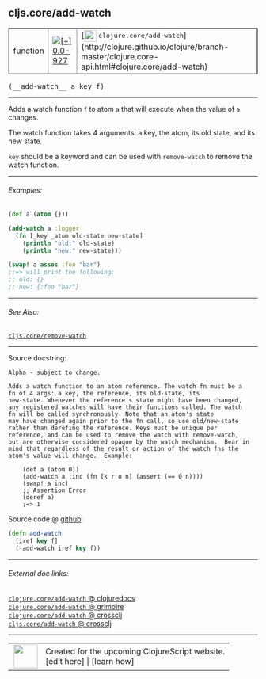 ## cljs.core/add-watch



 <table border="1">
<tr>
<td>function</td>
<td><a href="https://github.com/cljsinfo/cljs-api-docs/tree/0.0-927"><img valign="middle" alt="[+] 0.0-927" title="Added in 0.0-927" src="https://img.shields.io/badge/+-0.0--927-lightgrey.svg"></a> </td>
<td>
[<img height="24px" valign="middle" src="http://i.imgur.com/1GjPKvB.png"> <samp>clojure.core/add-watch</samp>](http://clojure.github.io/clojure/branch-master/clojure.core-api.html#clojure.core/add-watch)
</td>
</tr>
</table>


 <samp>
(__add-watch__ a key f)<br>
</samp>

---

Adds a watch function `f` to atom `a` that will execute when the value of `a`
changes.

The watch function takes 4 arguments: a key, the atom, its old state, and its
new state.

`key` should be a keyword and can be used with `remove-watch` to remove the
watch function.

---

###### Examples:

```clj
(def a (atom {}))

(add-watch a :logger
  (fn [_key _atom old-state new-state]
    (println "old:" old-state)
    (println "new:" new-state)))

(swap! a assoc :foo "bar")
;;=> will print the following:
;; old: {}
;; new: {:foo "bar"}
```

---

###### See Also:

[`cljs.core/remove-watch`](cljs.core_remove-watch.md)<br>

---


Source docstring:

```
Alpha - subject to change.

Adds a watch function to an atom reference. The watch fn must be a
fn of 4 args: a key, the reference, its old-state, its
new-state. Whenever the reference's state might have been changed,
any registered watches will have their functions called. The watch
fn will be called synchronously. Note that an atom's state
may have changed again prior to the fn call, so use old/new-state
rather than derefing the reference. Keys must be unique per
reference, and can be used to remove the watch with remove-watch,
but are otherwise considered opaque by the watch mechanism.  Bear in
mind that regardless of the result or action of the watch fns the
atom's value will change.  Example:

    (def a (atom 0))
    (add-watch a :inc (fn [k r o n] (assert (== 0 n))))
    (swap! a inc)
    ;; Assertion Error
    (deref a)
    ;=> 1
```


Source code @ [github](https://github.com/clojure/clojurescript/blob/r1877/src/cljs/cljs/core.cljs#L6978-L7000):

```clj
(defn add-watch
  [iref key f]
  (-add-watch iref key f))
```

<!--
Repo - tag - source tree - lines:

 <pre>
clojurescript @ r1877
└── src
    └── cljs
        └── cljs
            └── <ins>[core.cljs:6978-7000](https://github.com/clojure/clojurescript/blob/r1877/src/cljs/cljs/core.cljs#L6978-L7000)</ins>
</pre>

-->

---



###### External doc links:

[`clojure.core/add-watch` @ clojuredocs](http://clojuredocs.org/clojure.core/add-watch)<br>
[`clojure.core/add-watch` @ grimoire](http://conj.io/store/v1/org.clojure/clojure/1.7.0-beta3/clj/clojure.core/add-watch/)<br>
[`clojure.core/add-watch` @ crossclj](http://crossclj.info/fun/clojure.core/add-watch.html)<br>
[`cljs.core/add-watch` @ crossclj](http://crossclj.info/fun/cljs.core.cljs/add-watch.html)<br>

---

 <table>
<tr><td>
<img valign="middle" align="right" width="48px" src="http://i.imgur.com/Hi20huC.png">
</td><td>
Created for the upcoming ClojureScript website.<br>
[edit here] | [learn how]
</td></tr></table>

[edit here]:https://github.com/cljsinfo/cljs-api-docs/blob/master/cljsdoc/cljs.core_add-watch.cljsdoc
[learn how]:https://github.com/cljsinfo/cljs-api-docs/wiki/cljsdoc-files

<!--

This information was too distracting to show to readers, but I'll leave it
commented here since it is helpful to:

- pretty-print the data used to generate this document
- and show how to retrieve that data



The API data for this symbol:

```clj
{:description "Adds a watch function `f` to atom `a` that will execute when the value of `a`\nchanges.\n\nThe watch function takes 4 arguments: a key, the atom, its old state, and its\nnew state.\n\n`key` should be a keyword and can be used with `remove-watch` to remove the\nwatch function.",
 :ns "cljs.core",
 :name "add-watch",
 :signature ["[a key f]"],
 :history [["+" "0.0-927"]],
 :type "function",
 :related ["cljs.core/remove-watch"],
 :full-name-encode "cljs.core_add-watch",
 :source {:code "(defn add-watch\n  [iref key f]\n  (-add-watch iref key f))",
          :title "Source code",
          :repo "clojurescript",
          :tag "r1877",
          :filename "src/cljs/cljs/core.cljs",
          :lines [6978 7000]},
 :examples [{:id "2f2fe0",
             :content "```clj\n(def a (atom {}))\n\n(add-watch a :logger\n  (fn [_key _atom old-state new-state]\n    (println \"old:\" old-state)\n    (println \"new:\" new-state)))\n\n(swap! a assoc :foo \"bar\")\n;;=> will print the following:\n;; old: {}\n;; new: {:foo \"bar\"}\n```"}],
 :full-name "cljs.core/add-watch",
 :clj-symbol "clojure.core/add-watch",
 :docstring "Alpha - subject to change.\n\nAdds a watch function to an atom reference. The watch fn must be a\nfn of 4 args: a key, the reference, its old-state, its\nnew-state. Whenever the reference's state might have been changed,\nany registered watches will have their functions called. The watch\nfn will be called synchronously. Note that an atom's state\nmay have changed again prior to the fn call, so use old/new-state\nrather than derefing the reference. Keys must be unique per\nreference, and can be used to remove the watch with remove-watch,\nbut are otherwise considered opaque by the watch mechanism.  Bear in\nmind that regardless of the result or action of the watch fns the\natom's value will change.  Example:\n\n    (def a (atom 0))\n    (add-watch a :inc (fn [k r o n] (assert (== 0 n))))\n    (swap! a inc)\n    ;; Assertion Error\n    (deref a)\n    ;=> 1"}

```

Retrieve the API data for this symbol:

```clj
;; from Clojure REPL
(require '[clojure.edn :as edn])
(-> (slurp "https://raw.githubusercontent.com/cljsinfo/cljs-api-docs/catalog/cljs-api.edn")
    (edn/read-string)
    (get-in [:symbols "cljs.core/add-watch"]))
```

-->
